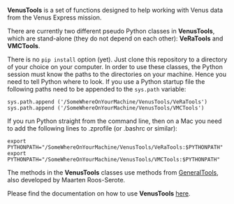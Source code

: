 

**VenusTools** is a set of functions designed to help working with Venus data from the Venus Express mission.

There are currently two different pseudo Python classes in **VenusTools**, which are stand-alone (they do not depend on each other): **VeRaTools** and **VMCTools**. 

There is no ```pip install``` option (yet).
Just clone this repository to a directory of your choice on your computer.
In order to use these classes, the Python session must know the paths to the directories on your machine.
Hence you need to tell Python where to look. If you use a Python startup file the following paths need to be appended to the ```sys.path``` variable:

  ```
  sys.path.append ('/SomeWhereOnYourMachine/VenusTools/VeRaTools')
  sys.path.append ('/SomeWhereOnYourMachine/VenusTools/VMCTools')
  ```

If you run Python straight from the command line, then on a Mac you need to add the following lines to .zprofile (or .bashrc or similar):

```
export PYTHONPATH="/SomeWhereOnYourMachine/VenusTools/VeRaTools:$PYTHONPATH"
export PYTHONPATH="/SomeWhereOnYourMachine/VenusTools/VMCTools:$PYTHONPATH"
```

The methods in the **VenusTools** classes use methods from [GeneralTools](https://github.com/PleaseStateTheNatureOfYourInquiry/GeneralTools),
also developed by Maarten Roos-Serote.

Please find the documentation on how to use **VenusTools** [here](https://venustools.readthedocs.io/en/latest/index.html).
